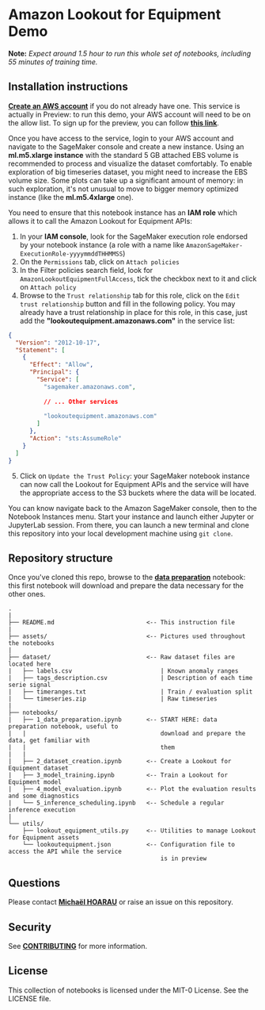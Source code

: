 # Amazon Lookout for Equipment Demo
**Note:** *Expect around 1.5 hour to run this whole set of notebooks, including 55 minutes of training time.*

## Installation instructions
[**Create an AWS account**](https://portal.aws.amazon.com/gp/aws/developer/registration/index.html) if you do not already have one. This service is actually in Preview: to run this demo, your AWS account will need to be on the allow list. To sign up for the preview, you can follow [**this link**](https://pages.awscloud.com/Amazon-Lookout-for-Equipment-Preview.html).

Once you have access to the service, login to your AWS account and navigate to the SageMaker console and create a new instance. Using an **ml.m5.xlarge instance** with the standard 5 GB attached EBS volume is recommended to process and visualize the dataset comfortably. To enable exploration of big timeseries dataset, you might need to increase the EBS volume size. Some plots can take up a significant amount of memory: in such exploration, it's not unusual to move to bigger memory optimized instance (like the **ml.m5.4xlarge** one).

You need to ensure that this notebook instance has an **IAM role** which allows it to call the Amazon Lookout for Equipment APIs:

1. In your **IAM console**, look for the SageMaker execution role endorsed by your notebook instance (a role with a name like `AmazonSageMaker-ExecutionRole-yyyymmddTHHMMSS`)
2. On the `Permissions` tab, click on `Attach policies`
3. In the Filter policies search field, look for `AmazonLookoutEquipmentFullAccess`, tick the checkbox next to it and click on `Attach policy`
4. Browse to the `Trust relationship` tab for this role, click on the `Edit trust relationship` button and fill in the following policy. You may already have a trust relationship in place for this role, in this case, just add the **"lookoutequipment.amazonaws.com"** in the service list:

```json
{
  "Version": "2012-10-17",
  "Statement": [
    {
      "Effect": "Allow",
      "Principal": {
        "Service": [
          "sagemaker.amazonaws.com",
            
          // ... Other services
            
          "lookoutequipment.amazonaws.com"
        ]
      },
      "Action": "sts:AssumeRole"
    }
  ]
}
```
5. Click on `Update the Trust Policy`: your SageMaker notebook instance can now call the Lookout for Equipment APIs and the service will have the appropriate access to the S3 buckets where the data will be located.

You can know navigate back to the Amazon SageMaker console, then to the Notebook Instances menu. Start your instance and launch either Jupyter or JupyterLab session. From there, you can launch a new terminal and clone this repository into your local development machine using `git clone`.

## Repository structure
Once you've cloned this repo, browse to the [**data preparation**](notebooks/1_data_preparation.ipynb) notebook: this first notebook will download and prepare the data necessary for the other ones.

```
.
|
├── README.md                          <-- This instruction file
|
├── assets/                            <-- Pictures used throughout the notebooks
|
├── dataset/                           <-- Raw dataset files are located here
|   ├── labels.csv                         | Known anomaly ranges
|   ├── tags_description.csv               | Description of each time serie signal
|   ├── timeranges.txt                     | Train / evaluation split
|   └── timeseries.zip                     | Raw timeseries
|
├── notebooks/
|   ├── 1_data_preparation.ipynb       <-- START HERE: data preparation notebook, useful to
|   |                                      download and prepare the data, get familiar with
|   |                                      them
|   |
|   ├── 2_dataset_creation.ipynb       <-- Create a Lookout for Equipment dataset
|   ├── 3_model_training.ipynb         <-- Train a Lookout for Equipment model
|   ├── 4_model_evaluation.ipynb       <-- Plot the evaluation results and some diagnostics
|   └── 5_inference_scheduling.ipynb   <-- Schedule a regular inference execution
|
└── utils/
    ├── lookout_equipment_utils.py     <-- Utilities to manage Lookout for Equipment assets
    └── lookoutequipment.json          <-- Configuration file to access the API while the service
                                           is in preview
```

## Questions

Please contact [**Michaël HOARAU**](mailto:michoara@amazon.fr) or raise an issue on this repository.

## Security

See [**CONTRIBUTING**](CONTRIBUTING.md#security-issue-notifications) for more information.

## License
This collection of notebooks is licensed under the MIT-0 License. See the LICENSE file.